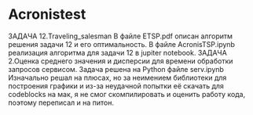 # Acronistest
ЗАДАЧА 12.Traveling_salesman
В файле ETSP.pdf описан алгоритм решения задачи 12 и его оптимальность.
В файле AcronisTSP.ipynb реализация алгоритма для задачи 12 в jupiter notebook.
ЗАДАЧА 2.Оценка среднего значения и дисперсии для времени обработки запросов сервисом. 
Задача решена на Python файле serv.ipynb 
Изначально решал на плюсах, но за неимением библиотеки для построения графики и из-за неудачной попытки её скачать для codeblocks на мак, я не смог скомпилировать и оценить работу кода, поэтому переписал и на питон.
